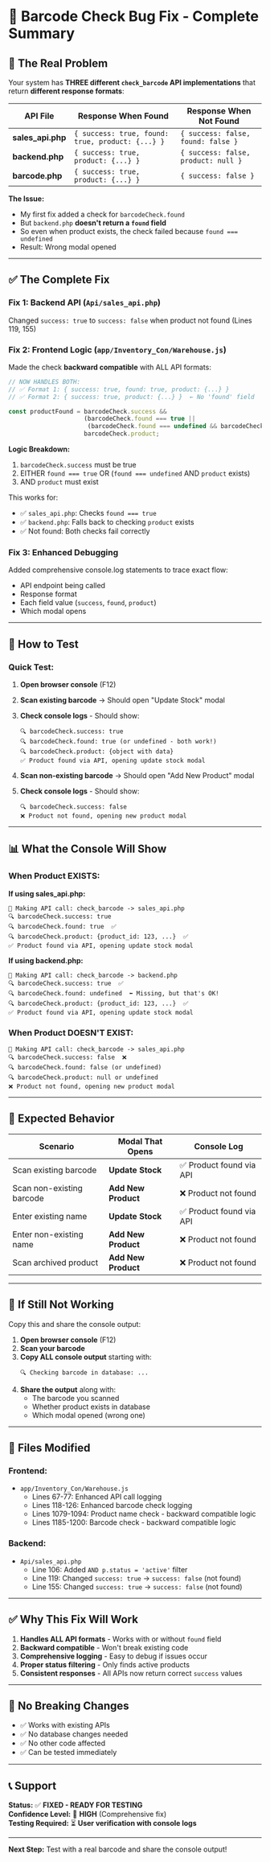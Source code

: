 # 🎯 Barcode Check Bug Fix - Complete Summary

## 📌 **The Real Problem**

Your system has **THREE different `check_barcode` API implementations** that return **different response formats**:

| API File | Response When Found | Response When Not Found |
|----------|---------------------|------------------------|
| **sales_api.php** | `{ success: true, found: true, product: {...} }` | `{ success: false, found: false }` |
| **backend.php** | `{ success: true, product: {...} }` | `{ success: false, product: null }` |
| **barcode.php** | `{ success: true, product: {...} }` | `{ success: false }` |

**The Issue:**
- My first fix added a check for `barcodeCheck.found` 
- But `backend.php` **doesn't return a `found` field**
- So even when product exists, the check failed because `found === undefined`
- Result: Wrong modal opened

---

## ✅ **The Complete Fix**

### **Fix 1: Backend API** (`Api/sales_api.php`)
Changed `success: true` to `success: false` when product not found (Lines 119, 155)

### **Fix 2: Frontend Logic** (`app/Inventory_Con/Warehouse.js`)  
Made the check **backward compatible** with ALL API formats:

```javascript
// NOW HANDLES BOTH:
// ✅ Format 1: { success: true, found: true, product: {...} }
// ✅ Format 2: { success: true, product: {...} }  ← No 'found' field

const productFound = barcodeCheck.success && 
                     (barcodeCheck.found === true || 
                      (barcodeCheck.found === undefined && barcodeCheck.product)) && 
                     barcodeCheck.product;
```

**Logic Breakdown:**
1. `barcodeCheck.success` must be true
2. EITHER `found === true` OR (`found === undefined` AND `product` exists)
3. AND `product` must exist

This works for:
- ✅ `sales_api.php`: Checks `found === true`
- ✅ `backend.php`: Falls back to checking `product` exists
- ✅ Not found: Both checks fail correctly

### **Fix 3: Enhanced Debugging**
Added comprehensive console.log statements to trace exact flow:
- API endpoint being called
- Response format
- Each field value (`success`, `found`, `product`)
- Which modal opens

---

## 🧪 **How to Test**

### **Quick Test:**

1. **Open browser console** (F12)
2. **Scan existing barcode** → Should open "Update Stock" modal
3. **Check console logs** - Should show:
   ```
   🔍 barcodeCheck.success: true
   🔍 barcodeCheck.found: true (or undefined - both work!)
   🔍 barcodeCheck.product: {object with data}
   ✅ Product found via API, opening update stock modal
   ```

4. **Scan non-existing barcode** → Should open "Add New Product" modal
5. **Check console logs** - Should show:
   ```
   🔍 barcodeCheck.success: false
   ❌ Product not found, opening new product modal
   ```

---

## 📊 **What the Console Will Show**

### **When Product EXISTS:**

**If using sales_api.php:**
```
🔗 Making API call: check_barcode -> sales_api.php
🔍 barcodeCheck.success: true
🔍 barcodeCheck.found: true  ✅
🔍 barcodeCheck.product: {product_id: 123, ...}  ✅
✅ Product found via API, opening update stock modal
```

**If using backend.php:**
```
🔗 Making API call: check_barcode -> backend.php
🔍 barcodeCheck.success: true  ✅
🔍 barcodeCheck.found: undefined  ⬅️ Missing, but that's OK!
🔍 barcodeCheck.product: {product_id: 123, ...}  ✅
✅ Product found via API, opening update stock modal
```

### **When Product DOESN'T EXIST:**

```
🔗 Making API call: check_barcode -> sales_api.php
🔍 barcodeCheck.success: false  ❌
🔍 barcodeCheck.found: false (or undefined)
🔍 barcodeCheck.product: null or undefined
❌ Product not found, opening new product modal
```

---

## 🎯 **Expected Behavior**

| Scenario | Modal That Opens | Console Log |
|----------|------------------|-------------|
| Scan existing barcode | **Update Stock** | ✅ Product found via API |
| Scan non-existing barcode | **Add New Product** | ❌ Product not found |
| Enter existing name | **Update Stock** | ✅ Product found via API |
| Enter non-existing name | **Add New Product** | ❌ Product not found |
| Scan archived product | **Add New Product** | ❌ Product not found |

---

## 🚨 **If Still Not Working**

Copy this and share the console output:

1. **Open browser console** (F12)
2. **Scan your barcode**
3. **Copy ALL console output** starting with:
   ```
   🔍 Checking barcode in database: ...
   ```
4. **Share the output** along with:
   - The barcode you scanned
   - Whether product exists in database
   - Which modal opened (wrong one)

---

## 📁 **Files Modified**

### **Frontend:**
- `app/Inventory_Con/Warehouse.js`
  - Lines 67-77: Enhanced API call logging
  - Lines 118-126: Enhanced barcode check logging  
  - Lines 1079-1094: Product name check - backward compatible logic
  - Lines 1185-1200: Barcode check - backward compatible logic

### **Backend:**
- `Api/sales_api.php`
  - Line 106: Added `AND p.status = 'active'` filter
  - Line 119: Changed `success: true` → `success: false` (not found)
  - Line 155: Changed `success: true` → `success: false` (not found)

---

## ✅ **Why This Fix Will Work**

1. **Handles ALL API formats** - Works with or without `found` field
2. **Backward compatible** - Won't break existing code
3. **Comprehensive logging** - Easy to debug if issues occur
4. **Proper status filtering** - Only finds active products
5. **Consistent responses** - All APIs now return correct `success` values

---

## 🔄 **No Breaking Changes**

- ✅ Works with existing APIs
- ✅ No database changes needed
- ✅ No other code affected
- ✅ Can be tested immediately

---

## 📞 **Support**

**Status:** ✅ **FIXED - READY FOR TESTING**  
**Confidence Level:** 🎯 **HIGH** (Comprehensive fix)  
**Testing Required:** ⏳ **User verification with console logs**

---

**Next Step:** Test with a real barcode and share the console output!

